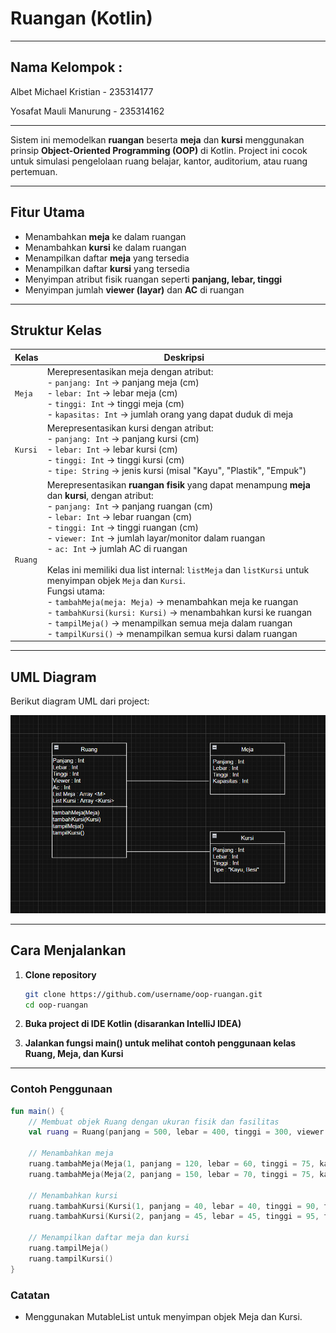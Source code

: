 # Ruangan (Kotlin)

---

## Nama Kelompok :
Albet Michael Kristian - 235314177

Yosafat Mauli Manurung - 235314162

---

Sistem ini memodelkan **ruangan** beserta **meja** dan **kursi** menggunakan prinsip **Object-Oriented Programming (OOP)** di Kotlin. Project ini cocok untuk simulasi pengelolaan ruang belajar, kantor, auditorium, atau ruang pertemuan.  

---

## Fitur Utama
- Menambahkan **meja** ke dalam ruangan  
- Menambahkan **kursi** ke dalam ruangan  
- Menampilkan daftar **meja** yang tersedia  
- Menampilkan daftar **kursi** yang tersedia  
- Menyimpan atribut fisik ruangan seperti **panjang, lebar, tinggi**  
- Menyimpan jumlah **viewer (layar)** dan **AC** di ruangan  

---

## Struktur Kelas

| Kelas | Deskripsi |
|-------|-----------|
| `Meja` | Merepresentasikan meja dengan atribut: <br>- `panjang: Int` → panjang meja (cm) <br>- `lebar: Int` → lebar meja (cm) <br>- `tinggi: Int` → tinggi meja (cm) <br>- `kapasitas: Int` → jumlah orang yang dapat duduk di meja |
| `Kursi` | Merepresentasikan kursi dengan atribut: <br>- `panjang: Int` → panjang kursi (cm) <br>- `lebar: Int` → lebar kursi (cm) <br>- `tinggi: Int` → tinggi kursi (cm) <br>- `tipe: String` → jenis kursi (misal "Kayu", "Plastik", "Empuk") |
| `Ruang` | Merepresentasikan **ruangan fisik** yang dapat menampung **meja** dan **kursi**, dengan atribut: <br>- `panjang: Int` → panjang ruangan (cm) <br>- `lebar: Int` → lebar ruangan (cm) <br>- `tinggi: Int` → tinggi ruangan (cm) <br>- `viewer: Int` → jumlah layar/monitor dalam ruangan <br>- `ac: Int` → jumlah AC di ruangan <br><br>Kelas ini memiliki dua list internal: `listMeja` dan `listKursi` untuk menyimpan objek `Meja` dan `Kursi`. <br>Fungsi utama: <br>- `tambahMeja(meja: Meja)` → menambahkan meja ke ruangan <br>- `tambahKursi(kursi: Kursi)` → menambahkan kursi ke ruangan <br>- `tampilMeja()` → menampilkan semua meja dalam ruangan <br>- `tampilKursi()` → menampilkan semua kursi dalam ruangan |

---

## UML Diagram

Berikut diagram UML dari project:

![UML Diagram](diagram-uml.png)

---

## Cara Menjalankan

1. **Clone repository**  
   ```bash
   git clone https://github.com/username/oop-ruangan.git
   cd oop-ruangan
   ```
   
2. **Buka project di IDE Kotlin (disarankan IntelliJ IDEA)**

3. **Jalankan fungsi main() untuk melihat contoh penggunaan kelas Ruang, Meja, dan Kursi**

---

### Contoh Penggunaan

```kotlin
fun main() {
    // Membuat objek Ruang dengan ukuran fisik dan fasilitas
    val ruang = Ruang(panjang = 500, lebar = 400, tinggi = 300, viewer = 2, ac = 1)

    // Menambahkan meja
    ruang.tambahMeja(Meja(1, panjang = 120, lebar = 60, tinggi = 75, kapasitas = 4))
    ruang.tambahMeja(Meja(2, panjang = 150, lebar = 70, tinggi = 75, kapasitas = 6))

    // Menambahkan kursi
    ruang.tambahKursi(Kursi(1, panjang = 40, lebar = 40, tinggi = 90, tipe = "Kayu"))
    ruang.tambahKursi(Kursi(2, panjang = 45, lebar = 45, tinggi = 95, tipe = "Plastik"))

    // Menampilkan daftar meja dan kursi
    ruang.tampilMeja()
    ruang.tampilKursi()
}
```

### Catatan
- Menggunakan MutableList untuk menyimpan objek Meja dan Kursi.
